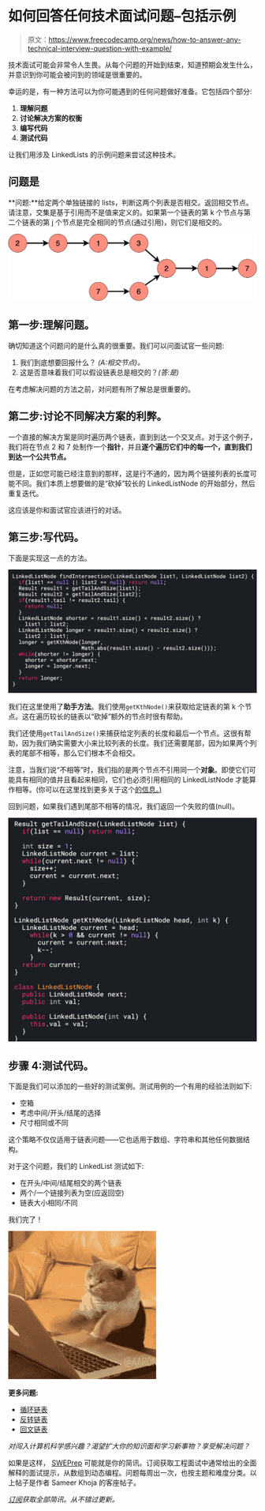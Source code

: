 # 如何回答任何技术面试问题–包括示例

> 原文：<https://www.freecodecamp.org/news/how-to-answer-any-technical-interview-question-with-example/>

技术面试可能会非常令人生畏。从每个问题的开始到结束，知道预期会发生什么，并意识到你可能会被问到的领域是很重要的。

幸运的是，有一种方法可以为你可能遇到的任何问题做好准备。它包括四个部分:

1.  **理解问题**
2.  **讨论解决方案的权衡**
3.  **编写代码**
4.  **测试代码**

让我们用涉及 LinkedLists 的示例问题来尝试这种技术。

## 问题是

**问题:**给定两个单独链接的 lists，判断这两个列表是否相交。返回相交节点。请注意，交集是基于引用而不是值来定义的。如果第一个链表的第 k 个节点与第二个链表的第 j 个节点是完全相同的节点(通过引用)，则它们是相交的。

![https%3A%2F%2Fbucketeer-e05bbc84-baa3-437e-9518-adb32be77984.s3.amazonaws.com%2Fpublic%2Fimages%2F13a33ada-6399-4679-a631-0e43be042886_1076x292](img/c3573dd2b43ac4e564f55b90df33a560.png)

## 第一步:理解问题。

确切知道这个问题问的是什么真的很重要。我们可以问面试官一些问题:

1.  我们到底想要回报什么？ *(A:相交节点)。*
2.  这是否意味着我们可以假设链表总是相交的？*(答:是)*

在考虑解决问题的方法之前，对问题有所了解总是很重要的。

## 第二步:讨论不同解决方案的利弊。

一个直接的解决方案是同时遍历两个链表，直到到达一个交叉点。对于这个例子，我们将在节点 2 和 7 处制作一个**指针**，并且**逐个遍历它们中的每一个，直到我们到达一个公共节点。**

但是，正如您可能已经注意到的那样，这是行不通的，因为两个链接列表的长度可能不同。我们本质上想要做的是“砍掉”较长的 LinkedListNode 的开始部分，然后重复迭代。

这应该是你和面试官应该进行的对话。

## 第三步:写代码。

下面是实现这一点的方法。

![https%3A%2F%2Fbucketeer-e05bbc84-baa3-437e-9518-adb32be77984.s3.amazonaws.com%2Fpublic%2Fimages%2Fa761d963-8a59-4c0a-bd90-489931e6c5e2_1330x660](img/c81a51ae92e534c1568186a341b314e5.png)

我们在这里使用了**助手方法**。我们使用`getKthNode()`来获取给定链表的第 k 个节点。这在遍历较长的链表以“砍掉”额外的节点时很有帮助。

我们还使用`getTailAndSize()`来捕获给定列表的长度和最后一个节点。这很有帮助，因为我们确实需要大小来比较列表的长度。我们还需要尾部，因为如果两个列表的尾部不相等，那么它们根本不会相交。

注意，当我们说“不相等”时，我们指的是两个节点不引用同一个**对象**。即使它们可能具有相同的值并且看起来相同，它们也必须引用相同的 LinkedListNode 才能算作相等。(你可以在这里找到更多关于这个[的信息。)](http://shortn/_xLxPLI0JXV)

回到问题，如果我们遇到尾部不相等的情况，我们返回一个失败的值(null)。

![https%3A%2F%2Fbucketeer-e05bbc84-baa3-437e-9518-adb32be77984.s3.amazonaws.com%2Fpublic%2Fimages%2Fa50b3b05-93d6-4f2b-bd40-1b2127c18490_1072x966](img/c31a89f0411047d9554f434f0156e01f.png)

## 步骤 4:测试代码。

下面是我们可以添加的一些好的测试案例。测试用例的一个有用的经验法则如下:

*   空箱
*   考虑中间/开头/结尾的选择
*   尺寸相同或不同

这个策略不仅仅适用于链表问题——它也适用于数组、字符串和其他任何数据结构。

对于这个问题，我们的 LinkedList 测试如下:

*   在开头/中间/结尾相交的两个链表
*   两个/一个链接列表为空(应返回空)
*   链表大小相同/不同

我们完了！

![Coding GIF by memecandy](img/16c9786c7d438a91d28b49737cc2adc8.png)

**更多问题:**

*   [循环链表](https://leetcode.com/problems/linked-list-cycle/)
*   [反转链表](https://leetcode.com/problems/reverse-linked-list/)
*   [回文链表](https://leetcode.com/problems/palindrome-linked-list/)

*对闯入计算机科学感兴趣？渴望扩大你的知识面和学习新事物？享受解决问题？*

如果是这样， [SWEPrep](http://sweprep.com) 可能就是你的简讯。订阅获取工程面试中通常给出的全面解释的面试提示，从数组到动态编程。问题每周出一次，也按主题和难度分类。以上帖子是作者 Sameer Khoja 的客座帖子。

*[订阅](http://sweprep.com)获取全部简讯。从不错过更新。*